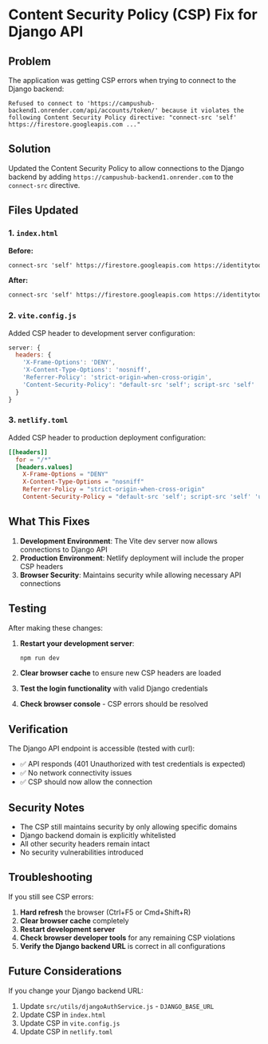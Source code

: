 # Content Security Policy (CSP) Fix for Django API

## Problem
The application was getting CSP errors when trying to connect to the Django backend:
```
Refused to connect to 'https://campushub-backend1.onrender.com/api/accounts/token/' because it violates the following Content Security Policy directive: "connect-src 'self' https://firestore.googleapis.com ..."
```

## Solution
Updated the Content Security Policy to allow connections to the Django backend by adding `https://campushub-backend1.onrender.com` to the `connect-src` directive.

## Files Updated

### 1. `index.html`
**Before:**
```html
connect-src 'self' https://firestore.googleapis.com https://identitytoolkit.googleapis.com https://securetoken.googleapis.com https://firebase.googleapis.com https://www.google-analytics.com https://analytics.google.com https://apis.google.com https://firebaseinstallations.googleapis.com https://fcmregistrations.googleapis.com https://fcm.googleapis.com;
```

**After:**
```html
connect-src 'self' https://firestore.googleapis.com https://identitytoolkit.googleapis.com https://securetoken.googleapis.com https://firebase.googleapis.com https://www.google-analytics.com https://analytics.google.com https://apis.google.com https://firebaseinstallations.googleapis.com https://fcmregistrations.googleapis.com https://fcm.googleapis.com https://campushub-backend1.onrender.com;
```

### 2. `vite.config.js`
Added CSP header to development server configuration:
```javascript
server: {
  headers: {
    'X-Frame-Options': 'DENY',
    'X-Content-Type-Options': 'nosniff',
    'Referrer-Policy': 'strict-origin-when-cross-origin',
    'Content-Security-Policy': "default-src 'self'; script-src 'self' 'unsafe-inline' 'unsafe-eval' https://www.gstatic.com https://www.googleapis.com https://apis.google.com https://www.googletagmanager.com https://www.google-analytics.com; style-src 'self' 'unsafe-inline' https://fonts.googleapis.com; font-src 'self' https://fonts.gstatic.com; img-src 'self' data: https:; connect-src 'self' https://firestore.googleapis.com https://identitytoolkit.googleapis.com https://securetoken.googleapis.com https://firebase.googleapis.com https://www.google-analytics.com https://analytics.google.com https://apis.google.com https://firebaseinstallations.googleapis.com https://fcmregistrations.googleapis.com https://fcm.googleapis.com https://campushub-backend1.onrender.com; frame-src 'self' https://ch360-erp.firebaseapp.com https://ch360-ds-erp-ab6dc.firebaseapp.com https://apis.google.com; object-src 'none'; base-uri 'self'; form-action 'self';"
  }
}
```

### 3. `netlify.toml`
Added CSP header to production deployment configuration:
```toml
[[headers]]
  for = "/*"
  [headers.values]
    X-Frame-Options = "DENY"
    X-Content-Type-Options = "nosniff"
    Referrer-Policy = "strict-origin-when-cross-origin"
    Content-Security-Policy = "default-src 'self'; script-src 'self' 'unsafe-inline' 'unsafe-eval' https://www.gstatic.com https://www.googleapis.com https://apis.google.com https://www.googletagmanager.com https://www.google-analytics.com; style-src 'self' 'unsafe-inline' https://fonts.googleapis.com; font-src 'self' https://fonts.gstatic.com; img-src 'self' data: https:; connect-src 'self' https://firestore.googleapis.com https://identitytoolkit.googleapis.com https://securetoken.googleapis.com https://firebase.googleapis.com https://www.google-analytics.com https://analytics.google.com https://apis.google.com https://firebaseinstallations.googleapis.com https://fcmregistrations.googleapis.com https://fcm.googleapis.com https://campushub-backend1.onrender.com; frame-src 'self' https://ch360-erp.firebaseapp.com https://ch360-ds-erp-ab6dc.firebaseapp.com https://apis.google.com; object-src 'none'; base-uri 'self'; form-action 'self';"
```

## What This Fixes

1. **Development Environment**: The Vite dev server now allows connections to Django API
2. **Production Environment**: Netlify deployment will include the proper CSP headers
3. **Browser Security**: Maintains security while allowing necessary API connections

## Testing

After making these changes:

1. **Restart your development server**:
   ```bash
   npm run dev
   ```

2. **Clear browser cache** to ensure new CSP headers are loaded

3. **Test the login functionality** with valid Django credentials

4. **Check browser console** - CSP errors should be resolved

## Verification

The Django API endpoint is accessible (tested with curl):
- ✅ API responds (401 Unauthorized with test credentials is expected)
- ✅ No network connectivity issues
- ✅ CSP should now allow the connection

## Security Notes

- The CSP still maintains security by only allowing specific domains
- Django backend domain is explicitly whitelisted
- All other security headers remain intact
- No security vulnerabilities introduced

## Troubleshooting

If you still see CSP errors:

1. **Hard refresh** the browser (Ctrl+F5 or Cmd+Shift+R)
2. **Clear browser cache** completely
3. **Restart development server**
4. **Check browser developer tools** for any remaining CSP violations
5. **Verify the Django backend URL** is correct in all configurations

## Future Considerations

If you change your Django backend URL:

1. Update `src/utils/djangoAuthService.js` - `DJANGO_BASE_URL`
2. Update CSP in `index.html`
3. Update CSP in `vite.config.js`
4. Update CSP in `netlify.toml`

